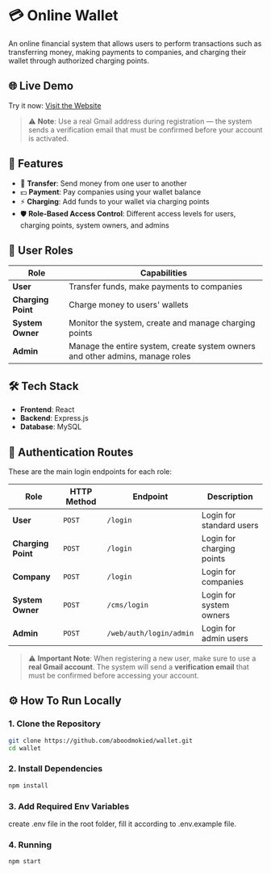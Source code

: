 # 💳 Online Wallet

An online financial system that allows users to perform transactions such as transferring money, making payments to companies, and charging their wallet through authorized charging points.

## 🌐 Live Demo

Try it now: [Visit the Website](https://wallet-production-06f2.up.railway.app)

> ⚠️ **Note**: Use a real Gmail address during registration — the system sends a verification email that must be confirmed before your account is activated.

## 🚀 Features

- 🔁 **Transfer**: Send money from one user to another
- 💵 **Payment**: Pay companies using your wallet balance
- ⚡ **Charging**: Add funds to your wallet via charging points
- 🛡️ **Role-Based Access Control**: Different access levels for users, charging points, system owners, and admins

## 👥 User Roles

| Role           | Capabilities                                                                 |
|----------------|------------------------------------------------------------------------------|
| **User**       | Transfer funds, make payments to companies                                   |
| **Charging Point** | Charge money to users' wallets                                               |
| **System Owner**   | Monitor the system, create and manage charging points                        |
| **Admin**      | Manage the entire system, create system owners and other admins, manage roles |

## 🛠️ Tech Stack

- **Frontend**: React
- **Backend**: Express.js
- **Database**: MySQL

## 🔐 Authentication Routes

These are the main login endpoints for each role:

| Role              | HTTP Method | Endpoint                   | Description                  |
|-------------------|-------------|----------------------------|------------------------------|
| **User**          | `POST`      | `/login`     | Login for standard users     |
| **Charging Point**| `POST`      | `/login` | Login for charging points    |
| **Company**| `POST`      | `/login` | Login for companies    |
| **System Owner**  | `POST`      | `/cms/login`    | Login for system owners      |
| **Admin**         | `POST`      | `/web/auth/login/admin`    | Login for admin users        |

> ⚠️ **Important Note**: When registering a new user, make sure to use a **real Gmail account**. The system will send a **verification email** that must be confirmed before accessing your account.

## ⚙️ How To Run Locally

### 1. Clone the Repository

```bash
git clone https://github.com/aboodmokied/wallet.git
cd wallet
```
### 2. Install Dependencies
```bash
npm install
```
### 3. Add Required Env Variables
create .env file in the root folder, fill it according to .env.example file.
### 4. Running
```bash
npm start
```
